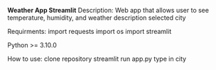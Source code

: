 **Weather App Streamlit**
Description:
Web app that allows user to see temperature, humidity, and weather description selected city

Requirments:
import requests
import os
import streamlit

Python >= 3.10.0

How to use:
clone repository
streamlit run app.py
type in city


